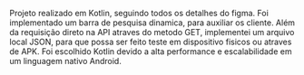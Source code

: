 Projeto realizado em Kotlin, seguindo todos os detalhes do figma.
Foi implementado um barra de pesquisa dinamica, para auxiliar os cliente.
Além da requisição direto na API atraves do metodo GET, implementei um arquivo local JSON, para que possa ser feito teste em dispositivo fisicos ou atraves de APK.
Foi escolhido Kotlin devido a alta performance e escalabilidade em um linguagem nativo Android.
